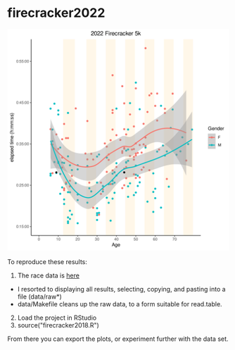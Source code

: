 # firecracker2022
![alt text](https://github.com/aaronferrucci/firecracker2018/blob/2022/time_vs_age5k.svg "5k time vs. age image")

To reproduce these results: 
1. The race data is [here](https://runsignup.com/Race/Results/47158#resultSetId-325566;perpage:5000)
  * I resorted to displaying all results, selecting, copying, and pasting into
    a file (data/raw*)
  * data/Makefile cleans up the raw data, to a form suitable for read.table.
2. Load the project in RStudio
3. source("firecracker2018.R")

From there you can export the plots, or experiment further with the data set.

